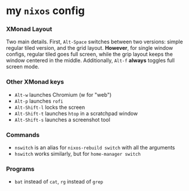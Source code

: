 # my `nixos` config

### XMonad Layout

Two main details. First, `Alt-Space` switches between two versions: simple regular tiled version, and the grid layout. **However**, for single window configs, regular tiled goes full screen, while the grip layout keeps the window centered in the middle. Additionally, `Alt-f` **always** toggles full screen mode.

### Other XMonad keys

* `Alt-w` launches Chromium (w for "web")
* `Alt-p` launches `rofi`
* `Alt-Shift-l` locks the screen
* `Alt-Shift-t` launches `htop` in a scratchpad window
* `Alt-Shift-s` launches a screenshot tool

### Commands

* `nswitch` is an alias for `nixos-rebuild switch` with all the arguments
* `hswitch` works similarly, but for `home-manager switch`

### Programs

* `bat` instead of `cat`, `rg` instead of `grep`

